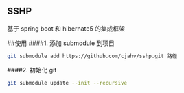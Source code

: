 ## SSHP

基于 spring boot 和 hibernate5 的集成框架

##使用
####1. 添加 submodule 到项目
```sh
git submodule add https://github.com/cjahv/sshp.git 路径 
```
####2. 初始化 git
```sh
git submodule update --init --recursive
```